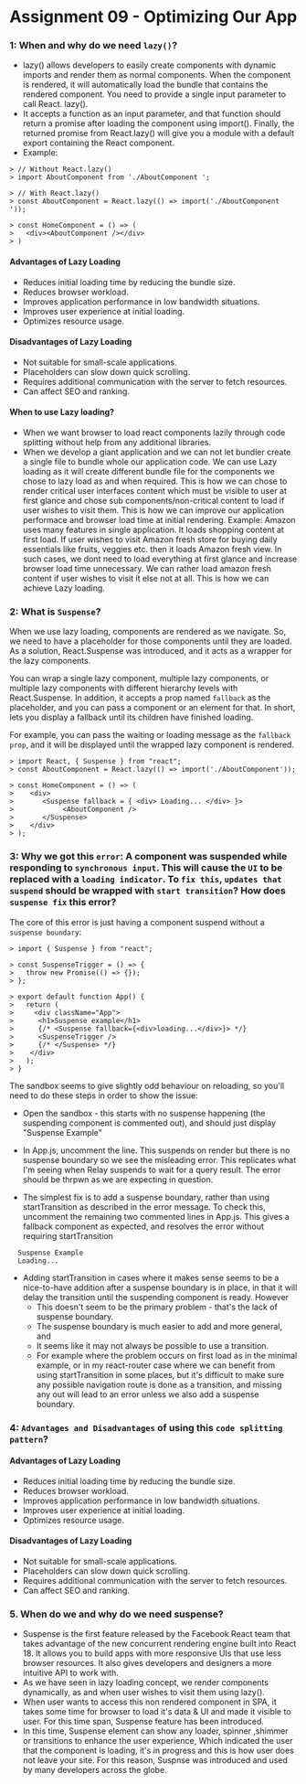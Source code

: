 # Assignment 09 - Optimizing Our App

### 1: When and why do we need `lazy()`?

- lazy() allows developers to easily create components with dynamic imports and render them as normal components. When the component is rendered, it will automatically load the bundle that contains the rendered component. You need to provide a single input parameter to call React. lazy().
- It accepts a function as an input parameter, and that function should return a promise after loading the component using import(). Finally, the returned promise from React.lazy() will give you a module with a default export containing the React component.
- Example:

```
> // Without React.lazy()
> import AboutComponent from './AboutComponent ';

> // With React.lazy()
> const AboutComponent = React.lazy(() => import('./AboutComponent '));

> const HomeComponent = () => (
>   <div><AboutComponent /></div>
> )
```

#### Advantages of Lazy Loading

- Reduces initial loading time by reducing the bundle size.
- Reduces browser workload.
- Improves application performance in low bandwidth situations.
- Improves user experience at initial loading.
- Optimizes resource usage.

#### Disadvantages of Lazy Loading

- Not suitable for small-scale applications.
- Placeholders can slow down quick scrolling.
- Requires additional communication with the server to fetch resources.
- Can affect SEO and ranking.

#### When to use Lazy loading?

- When we want browser to load react components lazily through code splitting without help from any additional libraries.
- When we develop a giant application and we can not let bundler create a single file to bundle whole our application code. We can use Lazy loading as it will create different bundle file for the components we chose to lazy load as and when required. This is how we can chose to render critical user interfaces content which must be visible to user at first glance and chose sub components/non-critical content to load if user wishes to visit them. This is how we can improve our application performace and browser load time at initial rendering.
  Example:
  Amazon uses many features in single application. It loads shopping content at first load. If user wishes to visit Amazon fresh store for buying daily essentials like fruits, veggies etc. then it loads Amazon fresh view.
  In such cases, we dont need to load everything at first glance and increase browser load time unnecessary. We can rather load amazon fresh content if user wishes to visit it else not at all.
  This is how we can achieve Lazy loading.

### 2: What is `Suspense`?

When we use lazy loading, components are rendered as we navigate. So, we need to have a placeholder for those components until they are loaded. As a solution, React.Suspense was introduced, and it acts as a wrapper for the lazy components.

You can wrap a single lazy component, multiple lazy components, or multiple lazy components with different hierarchy levels with React.Suspense. In addition, it accepts a prop named `fallback` as the placeholder, and you can pass a component or an element for that.
In short, <Suspense> lets you display a fallback until its children have finished loading.

For example, you can pass the waiting or loading message as the `fallback prop`, and it will be displayed until the wrapped lazy component is rendered.

```
> import React, { Suspense } from "react";
> const AboutComponent = React.lazy(() => import('./AboutComponent'));

> const HomeComponent = () => (
>    <div>
>       <Suspense fallback = { <div> Loading... </div> }>
>            <AboutComponent />
>       </Suspense>
>    </div>
> );
```

### 3: Why we got this `error`: A component was suspended while responding to `synchronous input`. This will cause the `UI` to be replaced with a `loading indicator`. To `fix this`, `updates that suspend` should be wrapped with `start transition`? How does `suspense fix` this error?

The core of this error is just having a component suspend without a `suspense boundary`:

```
> import { Suspense } from "react";

> const SuspenseTrigger = () => {
>   throw new Promise(() => {});
> };

> export default function App() {
>   return (
>     <div className="App">
>      <h1>Suspense example</h1>
>      {/* <Suspense fallback={<div>loading...</div>}> */}
>      <SuspenseTrigger />
>      {/* </Suspense> */}
>    </div>
>   );
> }

```

The sandbox seems to give slightly odd behaviour on reloading, so you'll need to do these steps in order to show the issue:

- Open the sandbox - this starts with no suspense happening (the suspending component is commented out), and should just display "Suspense Example"

- In App.js, uncomment the <SuspenseTrigger /> line. This suspends on render but there is no suspense boundary so we see the misleading error. This replicates what I'm seeing when Relay suspends to wait for a query result. The error should be thrpwn as we are expecting in question.

- The simplest fix is to add a suspense boundary, rather than using startTransition as described in the error message. To check this, uncomment the remaining two commented lines in App.js. This gives a fallback component as expected, and resolves the error without requiring startTransition

```
  Suspense Example
  Loading...
```

- Adding startTransition in cases where it makes sense seems to be a nice-to-have addition after a suspense boundary is in place, in that it will delay the transition until the suspending component is ready. However
  - This doesn't seem to be the primary problem - that's the lack of suspense boundary.
  - The suspense boundary is much easier to add and more general, and
  - It seems like it may not always be possible to use a transition.
  - For example where the problem occurs on first load as in the minimal example, or in my react-router case where we can benefit from using startTransition in some places, but it's difficult to make sure any possible navigation route is done as a transition, and missing any out will lead to an error unless we also add a suspense boundary.

### 4: `Advantages and Disadvantages` of using this `code splitting pattern`?

#### Advantages of Lazy Loading

- Reduces initial loading time by reducing the bundle size.
- Reduces browser workload.
- Improves application performance in low bandwidth situations.
- Improves user experience at initial loading.
- Optimizes resource usage.

#### Disadvantages of Lazy Loading

- Not suitable for small-scale applications.
- Placeholders can slow down quick scrolling.
- Requires additional communication with the server to fetch resources.
- Can affect SEO and ranking.

### 5. When do we and why do we need suspense?

- Suspense is the first feature released by the Facebook React team that takes advantage of the new concurrent rendering engine built into React 18. It allows you to build apps with more responsive UIs that use less browser resources. It also gives developers and designers a more intuitive API to work with.
- As we have seen in lazy loading concept, we render components dynamically, as and when user wishes to visit them using lazy().
- When user wants to access this non rendered component in SPA, it takes some time for browser to load it's data & UI and made it visible to user. For this time span, Suspense feature has been introduced.
- In this time, Suspense element can show any loader, spinner ,shimmer or transitions to enhance the user experience,
  Which indicated the user that the component is loading, it's in progress and this is how user does not leave your site.
  For this reason, Suspnse was introduced and used by many developers across the globe.
